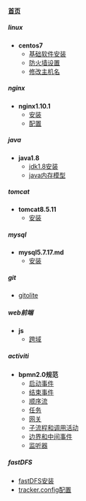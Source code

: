 
#### [首页](?file=首页 "返回首页")

##### linux
- **centos7**
    - [基础软件安装](?file=001-linux/001-centos7/001-基础软件安装 "基础软件安装")
    - [防火墙设置](?file=001-linux/001-centos7/002-防火墙设置 "防火墙设置")
    - [修改主机名](?file=001-linux/001-centos7/003-修改主机名 "修改主机名")

##### nginx
- **nginx1.10.1**
    - [安装](?file=002-nginx/001-nginx1.10.1/001-安装 "安装")
    - [配置](?file=002-nginx/001-nginx1.10.1/002-配置 "配置")

##### java
- **java1.8**
    - [jdk1.8安装](?file=003-java/001-java1.8/001-jdk1.8安装 "jdk1.8安装")
    - [java内存模型](?file=003-java/001-java1.8/002-java内存模型 "java内存模型")

##### tomcat
- **tomcat8.5.11**
    - [安装](?file=004-tomcat/001-tomcat8.5.11/001-安装 "安装")

##### mysql
- **mysql5.7.17.md**
    - [安装](?file=005-mysql/001-mysql5.7.17.md/001-安装 "安装")

##### git
- [gitolite](?file=006-git/001-gitolite "gitolite")

##### web前端
- **js**
    - [跨域](?file=007-web前端/001-js/001-跨域 "跨域")

##### activiti
- **bpmn2.0规范**
    - [启动事件](?file=009-activiti/001-bpmn2.0规范/001-启动事件 "启动事件")
    - [结束事件](?file=009-activiti/001-bpmn2.0规范/002-结束事件 "结束事件")
    - [顺序流](?file=009-activiti/001-bpmn2.0规范/003-顺序流 "顺序流")
    - [任务](?file=009-activiti/001-bpmn2.0规范/004-任务 "任务")
    - [网关](?file=009-activiti/001-bpmn2.0规范/005-网关 "网关")
    - [子流程和调用活动](?file=009-activiti/001-bpmn2.0规范/006-子流程和调用活动 "子流程和调用活动")
    - [边界和中间事件](?file=009-activiti/001-bpmn2.0规范/007-边界和中间事件 "边界和中间事件")
    - [监听器](?file=009-activiti/001-bpmn2.0规范/008-监听器 "监听器")

##### fastDFS
- [fastDFS安装](?file=010-fastDFS/001-fastDFS安装 "fastDFS安装")
- [tracker.config配置](?file=010-fastDFS/002-tracker.config配置 "tracker.config配置")
